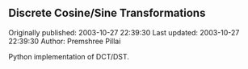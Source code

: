 ## Discrete Cosine/Sine Transformations

Originally published: 2003-10-27 22:39:30
Last updated: 2003-10-27 22:39:30
Author: Premshree Pillai

Python implementation of DCT/DST.